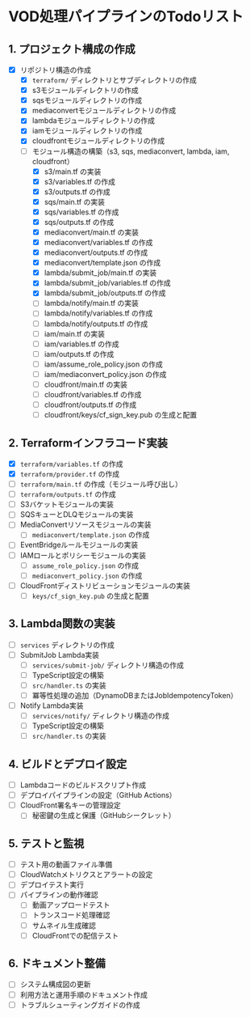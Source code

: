# VOD処理パイプラインのTodoリスト

## 1. プロジェクト構成の作成
- [x] リポジトリ構造の作成
  - [x] `terraform/` ディレクトリとサブディレクトリの作成
  - [x] s3モジュールディレクトリの作成
  - [x] sqsモジュールディレクトリの作成
  - [x] mediaconvertモジュールディレクトリの作成
  - [x] lambdaモジュールディレクトリの作成
  - [x] iamモジュールディレクトリの作成
  - [x] cloudfrontモジュールディレクトリの作成
  - [ ] モジュール構造の構築（s3, sqs, mediaconvert, lambda, iam, cloudfront）
    - [x] s3/main.tf の実装
    - [x] s3/variables.tf の作成
    - [x] s3/outputs.tf の作成
    - [x] sqs/main.tf の実装
    - [x] sqs/variables.tf の作成
    - [x] sqs/outputs.tf の作成
    - [x] mediaconvert/main.tf の実装
    - [x] mediaconvert/variables.tf の作成
    - [x] mediaconvert/outputs.tf の作成
    - [x] mediaconvert/template.json の作成
    - [x] lambda/submit_job/main.tf の実装
    - [x] lambda/submit_job/variables.tf の作成
    - [x] lambda/submit_job/outputs.tf の作成
    - [ ] lambda/notify/main.tf の実装
    - [ ] lambda/notify/variables.tf の作成
    - [ ] lambda/notify/outputs.tf の作成
    - [ ] iam/main.tf の実装
    - [ ] iam/variables.tf の作成
    - [ ] iam/outputs.tf の作成
    - [ ] iam/assume_role_policy.json の作成
    - [ ] iam/mediaconvert_policy.json の作成
    - [ ] cloudfront/main.tf の実装
    - [ ] cloudfront/variables.tf の作成
    - [ ] cloudfront/outputs.tf の作成
    - [ ] cloudfront/keys/cf_sign_key.pub の生成と配置

## 2. Terraformインフラコード実装
- [x] `terraform/variables.tf` の作成
- [x] `terraform/provider.tf` の作成
- [ ] `terraform/main.tf` の作成（モジュール呼び出し）
- [ ] `terraform/outputs.tf` の作成
- [ ] S3バケットモジュールの実装
- [ ] SQSキューとDLQモジュールの実装
- [ ] MediaConvertリソースモジュールの実装
  - [ ] `mediaconvert/template.json` の作成
- [ ] EventBridgeルールモジュールの実装
- [ ] IAMロールとポリシーモジュールの実装
  - [ ] `assume_role_policy.json` の作成
  - [ ] `mediaconvert_policy.json` の作成
- [ ] CloudFrontディストリビューションモジュールの実装
  - [ ] `keys/cf_sign_key.pub` の生成と配置

## 3. Lambda関数の実装
- [ ] `services` ディレクトリの作成
- [ ] SubmitJob Lambda実装
  - [ ] `services/submit-job/` ディレクトリ構造の作成
  - [ ] TypeScript設定の構築
  - [ ] `src/handler.ts` の実装
  - [ ] 冪等性処理の追加（DynamoDBまたはJobIdempotencyToken）
- [ ] Notify Lambda実装
  - [ ] `services/notify/` ディレクトリ構造の作成
  - [ ] TypeScript設定の構築
  - [ ] `src/handler.ts` の実装

## 4. ビルドとデプロイ設定
- [ ] Lambdaコードのビルドスクリプト作成
- [ ] デプロイパイプラインの設定（GitHub Actions）
- [ ] CloudFront署名キーの管理設定
  - [ ] 秘密鍵の生成と保護（GitHubシークレット）

## 5. テストと監視
- [ ] テスト用の動画ファイル準備
- [ ] CloudWatchメトリクスとアラートの設定
- [ ] デプロイテスト実行
- [ ] パイプラインの動作確認
  - [ ] 動画アップロードテスト
  - [ ] トランスコード処理確認
  - [ ] サムネイル生成確認
  - [ ] CloudFrontでの配信テスト

## 6. ドキュメント整備
- [ ] システム構成図の更新
- [ ] 利用方法と運用手順のドキュメント作成
- [ ] トラブルシューティングガイドの作成 